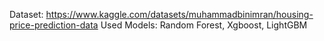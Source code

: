 Dataset: https://www.kaggle.com/datasets/muhammadbinimran/housing-price-prediction-data
Used Models: Random Forest, Xgboost, LightGBM
